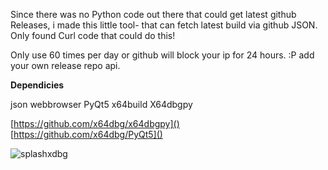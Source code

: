 Since there was no Python code out there that could get latest github Releases, i made this little tool-
that can fetch latest build via github JSON.
Only found Curl code that could do this!

Only use 60 times per day or github will block your ip for 24 hours. :P
add your own release repo api.

**Dependicies**

json
webbrowser
PyQt5 x64build
X64dbgpy

[https://github.com/x64dbg/x64dbgpy]()
[https://github.com/x64dbg/PyQt5]()





![splashxdbg](https://cloud.githubusercontent.com/assets/3592375/16281757/0cb6501a-38c6-11e6-8d52-954b3cfdcc82.png)
